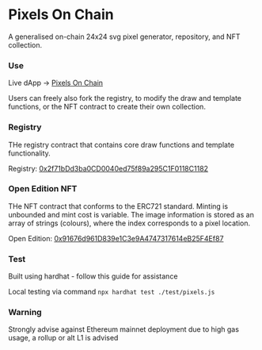 # Pixels On Chain
A generalised on-chain 24x24 svg pixel generator, repository, and NFT collection.

### Use

Live dApp -> [Pixels On Chain](https://pixelsonchain.xyz)

Users can freely also fork the registry, to modify the draw and template functions, or the NFT contract to create their own collection.

### Registry
THe registry contract that contains core draw functions and template functionality.

Registry: [0x2f71bDd3ba0CD0040ed75f89a295C1F0118C1182](https://andromeda-explorer.metis.io/address/0x2f71bDd3ba0CD0040ed75f89a295C1F0118C1182)

### Open Edition NFT

THe NFT contract that conforms to the ERC721 standard. Minting is unbounded and mint cost is variable.
The image information is stored as an array of strings (colours), where the index corresponds to a pixel location.

Open Edition: [0x91676d961D839e1C3e9A4747317614eB25F4Ef87](https://andromeda-explorer.metis.io/address/0x91676d961D839e1C3e9A4747317614eB25F4Ef87)

### Test

Built using hardhat - follow this guide for assistance []()

Local testing via command `npx hardhat test ./test/pixels.js`

### Warning

Strongly advise against Ethereum mainnet deployment due to high gas usage, a rollup or alt L1 is advised